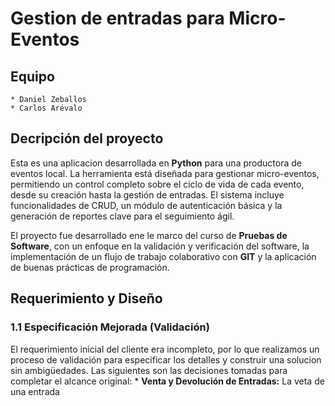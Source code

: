 # Gestion de entradas para Micro-Eventos
## Equipo
    * Daniel Zeballos
    * Carlos Arévalo

## Decripción del proyecto
Esta es una aplicacion desarrollada en **Python** para una productora de eventos local. La herramienta está diseñada para gestionar micro-eventos, permitiendo un control completo sobre el ciclo de vida de cada evento, desde su creación hasta la gestión de entradas. El sistema incluye funcionalidades de CRUD, un módulo de autenticación básica y la generación de reportes clave para el seguimiento ágil.

El proyecto fue desarrollado ene le marco del curso de **Pruebas de Software**, con un enfoque en la validación y verificación del software, la implementación de un flujo de trabajo colaborativo con **GIT** y la aplicación de buenas prácticas de programación.

## Requerimiento y Diseño
### 1.1 Especificación Mejorada (Validación)   
El requerimiento inicial del cliente era incompleto, por lo que realizamos un proceso de validación para especificar los detalles y construir una solucion sin ambigüedades. Las siguientes son las decisiones tomadas para completar el alcance original:
    * **Venta y Devolución de Entradas:** La veta de una entrada 